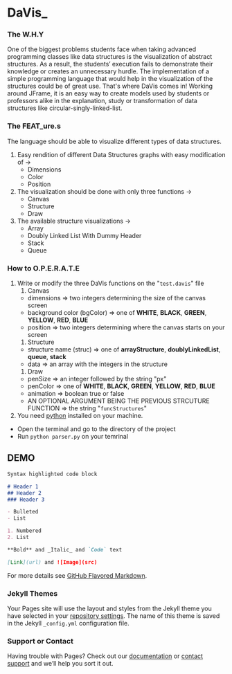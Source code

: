 
# DaVis_
### The W.H.Y

One of the biggest problems students face when taking advanced programming classes like data structures is the visualization of abstract structures. As a result, the students’ execution fails to demonstrate their knowledge or creates an unnecessary hurdle. The implementation of a simple programming language that would help in the visualization of the structures could be of great use. That's where DaVis comes in! Working around JFrame, it is an easy way to create models used by students or professors alike in the explanation, study or transformation of data structures like circular-singly-linked-list.

### The FEAT_ure.s
The language should be able to visualize different types of data structures.

1. Easy rendition of different Data Structures graphs with easy modification of ->
   * Dimensions
   * Color
   * Position
1. The visualization should be done with only three functions -> 
   * Canvas
   * Structure
   * Draw
1. The available structure visualizations ->
   * Array
   * Doubly Linked List With Dummy Header
   * Stack
   * Queue

### How to O.P.E.R.A.T.E 
1. Write or modify the three DaVis functions on the "`test.davis`" file
   1. Canvas
     * dimensions => two integers determining the size of the canvas screen
     * background color (bgColor) => one of **WHITE**, **BLACK**, **GREEN**, **YELLOW**, **RED**, **BLUE** 
     * position => two integers determining where the canvas starts on your screen
   1. Structure
     * structure name (struc) => one of **arrayStructure**, **doublyLinkedList**, **queue**, **stack**
     * data => an array with the integers in the structure
   1. Draw
     * penSize => an integer followed by the string "px"
     * penColor => one of **WHITE**, **BLACK**, **GREEN**, **YELLOW**, **RED**, **BLUE**
     * animation => boolean true or false
     * AN OPTIONAL ARGUMENT BEING THE PREVIOUS STRCUTURE FUNCTION => the string "`funcStructures`"
1. You need [python](https://www.python.org/downloads/) installed on your machine.
  * Open the terminal and go to the directory of the project
  * Run `python parser.py` on your temrinal 


## DEMO 
[](https://youtu.be/B1kf4bufF1o)
```markdown
Syntax highlighted code block

# Header 1
## Header 2
### Header 3

- Bulleted
- List

1. Numbered
2. List

**Bold** and _Italic_ and `Code` text

[Link](url) and ![Image](src)
```

For more details see [GitHub Flavored Markdown](https://guides.github.com/features/mastering-markdown/).

### Jekyll Themes

Your Pages site will use the layout and styles from the Jekyll theme you have selected in your [repository settings](https://github.com/FherRodz/davis-programming-language/settings). The name of this theme is saved in the Jekyll `_config.yml` configuration file.

### Support or Contact

Having trouble with Pages? Check out our [documentation](https://help.github.com/categories/github-pages-basics/) or [contact support](https://github.com/contact) and we’ll help you sort it out.
